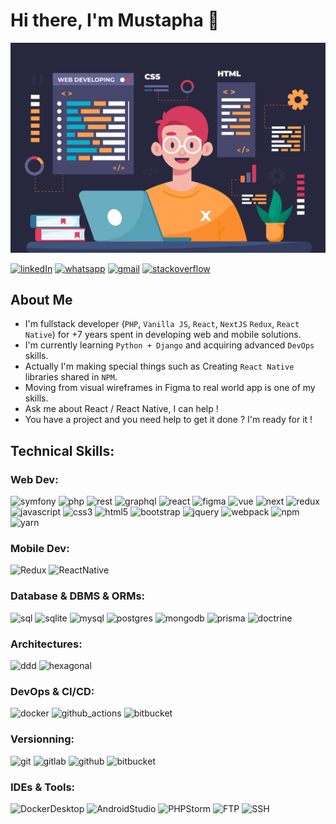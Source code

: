 # Hi there, I'm Mustapha 👋
[![Banner](https://github.com/mustapha-ghlissi/mustapha-ghlissi/blob/ac52bd395968b543254c7ba7b2b63e4ea3eb4d4a/banner.jpg "Banner")](https://github.com/mustapha-ghlissi/mustapha-ghlissi/blob/ac52bd395968b543254c7ba7b2b63e4ea3eb4d4a/banner.jpg "Banner")

[![linkedIn](https://img.shields.io/badge/Linkedin-blue?logo=linkedin)](https://www.linkedin.com/in/mustapha-ghlissi)
[![whatsapp](https://img.shields.io/badge/WhatsApp-white?logo=whatsapp)](https://wa.me/21693840804)
[![gmail](https://img.shields.io/badge/Gmail-white?logo=gmail)](mailto://ghlissi.mustapha@gmail.com)
[![stackoverflow](https://img.shields.io/stackexchange/stackoverflow/r/4957086?logo=stackoverflow)](https://stackoverflow.com/users/4957086/mustapha-ghlissi)

## About Me
- I'm fullstack developer (`PHP`, `Vanilla JS`, `React`, `NextJS` `Redux`, `React Native`) for +7 years spent in developing web and mobile solutions. <br/>
- I'm currently learning `Python + Django` and acquiring advanced `DevOps` skills. <br />
- Actually I'm making special things such as Creating `React Native` libraries shared in `NPM`. <br/>
- Moving from visual wireframes in Figma to real world app is one of my skills.<br />
- Ask me about React / React Native, I can help !<br/>
- You have a project and you need help to get it done ? I'm ready for it !

## Technical Skills:

### Web Dev:
![symfony](https://img.shields.io/badge/Symfony-black?logo=symfony)
![php](https://img.shields.io/badge/PHP-black?logo=php)
![rest](https://img.shields.io/badge/REST_APIS-black?logo=restapi)
![graphql](https://img.shields.io/badge/GraphQL-black?logo=graphql)
![react](https://img.shields.io/badge/React-black?logo=react)
![figma](https://img.shields.io/badge/Figma-black?logo=figma)
![vue](https://img.shields.io/badge/Vue-black?logo=vue.js)
![next](https://img.shields.io/badge/NextJS-black?logo=next.js)
![redux](https://img.shields.io/badge/Redux-black?logo=redux)
![javascript](https://img.shields.io/badge/Javascript-black?logo=javascript)
![css3](https://img.shields.io/badge/CSS3-black?logo=css3)
![html5](https://img.shields.io/badge/HTML5-black?logo=html5)
![bootstrap](https://img.shields.io/badge/Bootstrap-black?logo=bootstrap)
![jquery](https://img.shields.io/badge/jQuery-black?logo=jquery)
![webpack](https://img.shields.io/badge/WebPack-black?logo=webpack)
![npm](https://img.shields.io/badge/NPM-black?logo=npm)
![yarn](https://img.shields.io/badge/Yarn-black?logo=yarn)

### Mobile Dev:
![Redux](https://img.shields.io/badge/redux-black?logo=redux)
![ReactNative](https://img.shields.io/badge/React_Native-black?logo=react)

### Database & DBMS & ORMs:
![sql](https://img.shields.io/badge/SQL-black?logo=sql)
![sqlite](https://img.shields.io/badge/SQLite-black?logo=sqlite)
![mysql](https://img.shields.io/badge/MySQL-black?logo=mysql)
![postgres](https://img.shields.io/badge/Postgres-black?logo=postgresql)
![mongodb](https://img.shields.io/badge/MongoDB-black?logo=mongoDB)
![prisma](https://img.shields.io/badge/Prisma-black?logo=prisma)
![doctrine](https://img.shields.io/badge/Doctrine-black?logo=doctrine)

### Architectures:
![ddd](https://img.shields.io/badge/DDD-white?logo=ddd)
![hexagonal](https://img.shields.io/badge/Hexagonal-white?logo=hexagonal)

### DevOps & CI/CD:
![docker](https://img.shields.io/badge/Docker-black?logo=docker)
![github_actions](https://img.shields.io/badge/Github_Actions-black?logo=github)
![bitbucket](https://img.shields.io/badge/Bitbucket_Pipelines-black?logo=bitbucket)

### Versionning:
![git](https://img.shields.io/badge/Git-black?logo=git)
![gitlab](https://img.shields.io/badge/Gitlab-black?logo=gitlab)
![github](https://img.shields.io/badge/Github-black?logo=github)
![bitbucket](https://img.shields.io/badge/Bitbucket-black?logo=bitbucket)

### IDEs & Tools:
![DockerDesktop](https://img.shields.io/badge/Docker_Desktop-black?logo=docker)
![AndroidStudio](https://img.shields.io/badge/Android_Studio-black?logo=androidstudio)
![PHPStorm](https://img.shields.io/badge/PHPStorm-black?logo=phpstorm)
![FTP](https://img.shields.io/badge/FTP-black?logo=ftp)
![SSH](https://img.shields.io/badge/SSH-black?logo=ssh)


